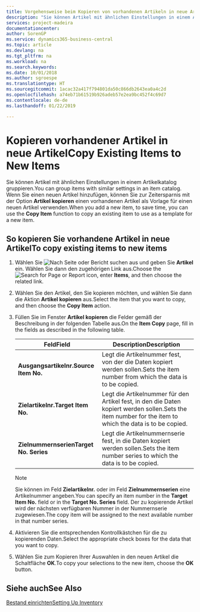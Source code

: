 ```yaml
---
title: Vorgehensweise beim Kopieren von vorhandenen Artikeln in neue Artikel
description: "Sie können Artikel mit ähnlichen Einstellungen in einem Artikelkatalog gruppieren. Wenn Sie einen neuen Artikel hinzufügen, können Sie zur Zeitersparnis mit der Option Artikel kopieren einen vorhandenen Artikel als Vorlage für einen neuen Artikel verwenden."
services: project-madeira
documentationcenter: 
author: SorenGP
ms.service: dynamics365-business-central
ms.topic: article
ms.devlang: na
ms.tgt_pltfrm: na
ms.workload: na
ms.search.keywords: 
ms.date: 10/01/2018
ms.author: sgroespe
ms.translationtype: HT
ms.sourcegitcommit: 1acac32a417f794801da50c866db2643ea0a4c2d
ms.openlocfilehash: a74eb71b61519b926adeb57e2ea9bc452f4c69d7
ms.contentlocale: de-de
ms.lasthandoff: 01/22/2019

---
```

# <a name="copy-existing-items-to-new-items"></a><span data-ttu-id="4f306-104">Kopieren vorhandener Artikel in neue Artikel</span><span class="sxs-lookup"><span data-stu-id="4f306-104">Copy Existing Items to New Items</span></span>
<span data-ttu-id="4f306-105">Sie können Artikel mit ähnlichen Einstellungen in einem Artikelkatalog gruppieren.</span><span class="sxs-lookup"><span data-stu-id="4f306-105">You can group items with similar settings in an item catalog.</span></span> <span data-ttu-id="4f306-106">Wenn Sie einen neuen Artikel hinzufügen, können Sie zur Zeitersparnis mit der Option **Artikel kopieren** einen vorhandenen Artikel als Vorlage für einen neuen Artikel verwenden.</span><span class="sxs-lookup"><span data-stu-id="4f306-106">When you add a new item, to save time, you can use the **Copy Item** function to copy an existing item to use as a template for a new item.</span></span>  

## <a name="to-copy-existing-items-to-new-items"></a><span data-ttu-id="4f306-107">So kopieren Sie vorhandene Artikel in neue Artikel</span><span class="sxs-lookup"><span data-stu-id="4f306-107">To copy existing items to new items</span></span>  

1.  <span data-ttu-id="4f306-108">Wählen Sie ![Nach Seite oder Bericht suchen](../../media/ui-search/search_small.png "Symbol nach Seite oder Bericht suchen") aus und geben Sie **Artikel** ein. Wählen Sie dann den zugehörigen Link aus.</span><span class="sxs-lookup"><span data-stu-id="4f306-108">Choose the ![Search for Page or Report](../../media/ui-search/search_small.png "Search for Page or Report icon") icon, enter **Items**, and then choose the related link.</span></span>  
2.  <span data-ttu-id="4f306-109">Wählen Sie den Artikel, den Sie kopieren möchten, und wählen Sie dann die Aktion **Artikel kopieren** aus.</span><span class="sxs-lookup"><span data-stu-id="4f306-109">Select the item that you want to copy, and then choose the **Copy Item** action.</span></span>  
3.  <span data-ttu-id="4f306-110">Füllen Sie im Fenster **Artikel kopieren** die Felder gemäß der Beschreibung in der folgenden Tabelle aus.</span><span class="sxs-lookup"><span data-stu-id="4f306-110">On the **Item Copy** page, fill in the fields as described in the following table.</span></span>  

    |<span data-ttu-id="4f306-111">Feld</span><span class="sxs-lookup"><span data-stu-id="4f306-111">Field</span></span>|<span data-ttu-id="4f306-112">Description</span><span class="sxs-lookup"><span data-stu-id="4f306-112">Description</span></span>|  
    |---------------------------------|---------------------------------------|  
    |<span data-ttu-id="4f306-113">**Ausgangsartikelnr.**</span><span class="sxs-lookup"><span data-stu-id="4f306-113">**Source Item No.**</span></span>|<span data-ttu-id="4f306-114">Legt die Artikelnummer fest, von der die Daten kopiert werden sollen.</span><span class="sxs-lookup"><span data-stu-id="4f306-114">Sets the item number from which the data is to be copied.</span></span>|  
    |<span data-ttu-id="4f306-115">**Zielartikelnr.**</span><span class="sxs-lookup"><span data-stu-id="4f306-115">**Target Item No.**</span></span>|<span data-ttu-id="4f306-116">Legt die Artikelnummer für den Artikel fest, in den die Daten kopiert werden sollen.</span><span class="sxs-lookup"><span data-stu-id="4f306-116">Sets the item number for the item to which the data is to be copied.</span></span>|  
    |<span data-ttu-id="4f306-117">**Zielnummernserien**</span><span class="sxs-lookup"><span data-stu-id="4f306-117">**Target No. Series**</span></span>|<span data-ttu-id="4f306-118">Legt die Artikelnummernserie fest, in die Daten kopiert werden sollen.</span><span class="sxs-lookup"><span data-stu-id="4f306-118">Sets the item number series to which the data is to be copied.</span></span>|  

    > [!NOTE]  
    >  <span data-ttu-id="4f306-119">Sie können im Feld **Zielartikelnr.** oder im Feld **Zielnummernserien** eine Artikelnummer angeben.</span><span class="sxs-lookup"><span data-stu-id="4f306-119">You can specify an item number in the **Target Item No.** field or in the **Target No. Series** field.</span></span> <span data-ttu-id="4f306-120">Der zu kopierende Artikel wird der nächsten verfügbaren Nummer in der Nummernserie zugewiesen.</span><span class="sxs-lookup"><span data-stu-id="4f306-120">The copy item will be assigned to the next available number in that number series.</span></span>  

4.  <span data-ttu-id="4f306-121">Aktivieren Sie die entsprechenden Kontrollkästchen für die zu kopierenden Daten.</span><span class="sxs-lookup"><span data-stu-id="4f306-121">Select the appropriate check boxes for the data that you want to copy.</span></span>  
5.  <span data-ttu-id="4f306-122">Wählen Sie zum Kopieren Ihrer Auswahlen in den neuen Artikel die Schaltfläche **OK**.</span><span class="sxs-lookup"><span data-stu-id="4f306-122">To copy your selections to the new item, choose the **OK** button.</span></span>  

## <a name="see-also"></a><span data-ttu-id="4f306-123">Siehe auch</span><span class="sxs-lookup"><span data-stu-id="4f306-123">See Also</span></span>  
[<span data-ttu-id="4f306-124">Bestand einrichten</span><span class="sxs-lookup"><span data-stu-id="4f306-124">Setting Up Inventory</span></span>](../../inventory-setup-inventory.md)

